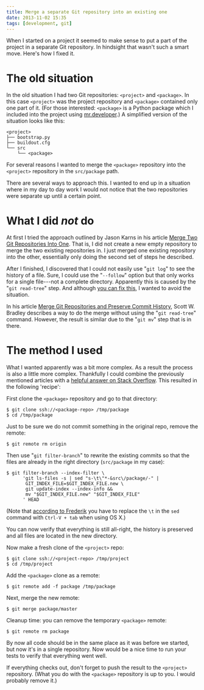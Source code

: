 ```yaml
---
title: Merge a separate Git repository into an existing one
date: 2013-11-02 15:35
tags: [development, git]
---
```


When I started on a project it seemed to make sense to put a part of
the project in a separate Git repository. In hindsight that wasn't
such a smart move. Here's how I fixed it.

# The old situation

In the old situation I had two Git repositories: `<project>` and
`<package>`. In this case `<project>` was the project repository and
`<package>` contained only one part of it. (For those interested:
`<package>` is a Python package which I included into the project
using [mr.developer](https://pypi.python.org/pypi/mr.developer/).) A
simplified version of the situation looks like this:

    <project>
    ├── bootstrap.py
    ├── buildout.cfg
    └── src
        └── <package>

For several reasons I wanted to merge the `<package>` repository into
the `<project>` repository in the `src/package` path.

There are several ways to approach this. I wanted to end up in a
situation where in my day to day work I would not notice that the two
repositories were separate up until a certain point.

# What I did *not* do

At first I tried the approach outlined by Jason Karns in his article
[Merge Two Git Repositories Into One](http://jasonkarns.com/blog/merge-two-git-repositories-into-one/). That
is, I did not create a new empty repository to merge the two existing
repositories in. I just merged one existing repository into the other,
essentially only doing the second set of steps he described.

After I finished, I discovered that I could not easily use "`git log`"
to see the history of a file. Sure, I could use the "`--follow`" option
but that only works for a single file---not a complete
directory. Apparently this is caused by the "`git read-tree`" step. And
although
[you can fix this](http://stackoverflow.com/a/19402332/122661), I
wanted to avoid the situation.

In his article
[Merge Git Repositories and Preserve Commit History](http://scottwb.com/blog/2012/07/14/merge-git-repositories-and-preseve-commit-history/),
Scott W. Bradley describes a way to do the merge without using the
"`git read-tree`" command. However, the result is similar due to the
"`git mv`" step that is in there.

# The method I used

What I wanted apparently was a bit more complex. As a result the
process is also a little more complex. Thankfully I could combine the
previously mentioned articles with a
[helpful answer on Stack Overflow](http://stackoverflow.com/a/13060513/122661). This
resulted in the following 'recipe':

First clone the `<package>` repository and go to that directory:

    $ git clone ssh://<package-repo> /tmp/package
    $ cd /tmp/package

Just to be sure we do not commit something in the original repo,
remove the remote:

    $ git remote rm origin

Then use "`git filter-branch`" to rewrite the existing commits so that
the files are already in the right directory (`src/package` in my case):

    $ git filter-branch --index-filter \
          'git ls-files -s | sed "s-\t\"*-&src\/package/-" |
           GIT_INDEX_FILE=$GIT_INDEX_FILE.new \
           git update-index --index-info &&
           mv "$GIT_INDEX_FILE.new" "$GIT_INDEX_FILE"
          ' HEAD

(Note that
[according to Frederik](http://stackoverflow.com/questions/13060356/git-log-shows-very-little-after-doing-a-read-tree-merge/13060513#comment44550628_13060513)
you have to replace the `\t` in the `sed` command with `Ctrl-V + tab` when
using OS X.)

You can now verify that everything is still all-right, the history is
preserved and all files are located in the new directory.

Now make a fresh clone of the `<project>` repo:

    $ git clone ssh://<project-repo> /tmp/project
    $ cd /tmp/project

Add the `<package>` clone as a remote:

    $ git remote add -f package /tmp/package

Next, merge the new remote:

    $ git merge package/master

Cleanup time: you can remove the temporary `<package>` remote:

    $ git remote rm package

By now all code should be in the same place as it was before we
started, but now it's in a single repository. Now would be a nice time
to run your tests to verify that everything went well.

If everything checks out, don't forget to push the result to the
`<project>` repository. (What you do with the `<package>` repository
is up to you. I would probably remove it.)
